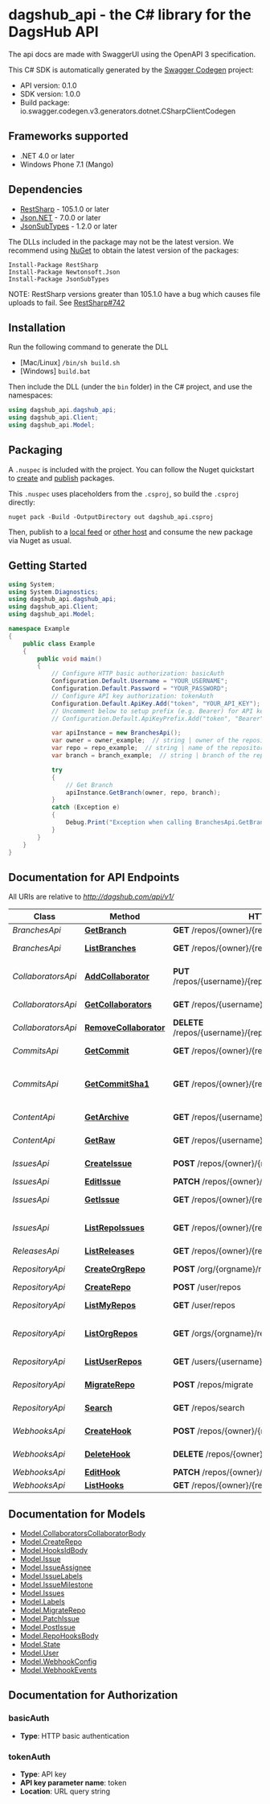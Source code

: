 # dagshub_api - the C# library for the DagsHub API

The api docs are made with SwaggerUI using the OpenAPI 3 specification. 

This C# SDK is automatically generated by the [Swagger Codegen](https://github.com/swagger-api/swagger-codegen) project:

- API version: 0.1.0
- SDK version: 1.0.0
- Build package: io.swagger.codegen.v3.generators.dotnet.CSharpClientCodegen

<a name="frameworks-supported"></a>
## Frameworks supported
- .NET 4.0 or later
- Windows Phone 7.1 (Mango)

<a name="dependencies"></a>
## Dependencies
- [RestSharp](https://www.nuget.org/packages/RestSharp) - 105.1.0 or later
- [Json.NET](https://www.nuget.org/packages/Newtonsoft.Json/) - 7.0.0 or later
- [JsonSubTypes](https://www.nuget.org/packages/JsonSubTypes/) - 1.2.0 or later

The DLLs included in the package may not be the latest version. We recommend using [NuGet](https://docs.nuget.org/consume/installing-nuget) to obtain the latest version of the packages:
```
Install-Package RestSharp
Install-Package Newtonsoft.Json
Install-Package JsonSubTypes
```

NOTE: RestSharp versions greater than 105.1.0 have a bug which causes file uploads to fail. See [RestSharp#742](https://github.com/restsharp/RestSharp/issues/742)

<a name="installation"></a>
## Installation
Run the following command to generate the DLL
- [Mac/Linux] `/bin/sh build.sh`
- [Windows] `build.bat`

Then include the DLL (under the `bin` folder) in the C# project, and use the namespaces:
```csharp
using dagshub_api.dagshub_api;
using dagshub_api.Client;
using dagshub_api.Model;
```
<a name="packaging"></a>
## Packaging

A `.nuspec` is included with the project. You can follow the Nuget quickstart to [create](https://docs.microsoft.com/en-us/nuget/quickstart/create-and-publish-a-package#create-the-package) and [publish](https://docs.microsoft.com/en-us/nuget/quickstart/create-and-publish-a-package#publish-the-package) packages.

This `.nuspec` uses placeholders from the `.csproj`, so build the `.csproj` directly:

```
nuget pack -Build -OutputDirectory out dagshub_api.csproj
```

Then, publish to a [local feed](https://docs.microsoft.com/en-us/nuget/hosting-packages/local-feeds) or [other host](https://docs.microsoft.com/en-us/nuget/hosting-packages/overview) and consume the new package via Nuget as usual.

<a name="getting-started"></a>
## Getting Started

```csharp
using System;
using System.Diagnostics;
using dagshub_api.dagshub_api;
using dagshub_api.Client;
using dagshub_api.Model;

namespace Example
{
    public class Example
    {
        public void main()
        {
            // Configure HTTP basic authorization: basicAuth
            Configuration.Default.Username = "YOUR_USERNAME";
            Configuration.Default.Password = "YOUR_PASSWORD";
            // Configure API key authorization: tokenAuth
            Configuration.Default.ApiKey.Add("token", "YOUR_API_KEY");
            // Uncomment below to setup prefix (e.g. Bearer) for API key, if needed
            // Configuration.Default.ApiKeyPrefix.Add("token", "Bearer");

            var apiInstance = new BranchesApi();
            var owner = owner_example;  // string | owner of the repository
            var repo = repo_example;  // string | name of the repository
            var branch = branch_example;  // string | branch of the repository

            try
            {
                // Get Branch
                apiInstance.GetBranch(owner, repo, branch);
            }
            catch (Exception e)
            {
                Debug.Print("Exception when calling BranchesApi.GetBranch: " + e.Message );
            }
        }
    }
}
```

<a name="documentation-for-api-endpoints"></a>
## Documentation for API Endpoints

All URIs are relative to *http://dagshub.com/api/v1/*

Class | Method | HTTP request | Description
------------ | ------------- | ------------- | -------------
*BranchesApi* | [**GetBranch**](docs/BranchesApi.md#getbranch) | **GET** /repos/{owner}/{repo}/branches/{branch} | Get Branch
*BranchesApi* | [**ListBranches**](docs/BranchesApi.md#listbranches) | **GET** /repos/{owner}/{repo}/branches | List Branches
*CollaboratorsApi* | [**AddCollaborator**](docs/CollaboratorsApi.md#addcollaborator) | **PUT** /repos/{username}/{repo}/collaborators/{collaborator} | Add user as a collaborator
*CollaboratorsApi* | [**GetCollaborators**](docs/CollaboratorsApi.md#getcollaborators) | **GET** /repos/{username}/{repo}/collaborators | Get collaborators
*CollaboratorsApi* | [**RemoveCollaborator**](docs/CollaboratorsApi.md#removecollaborator) | **DELETE** /repos/{username}/{repo}/collaborators/{collaborator} | Delete collaborator
*CommitsApi* | [**GetCommit**](docs/CommitsApi.md#getcommit) | **GET** /repos/{owner}/{repo}/commits/{sha} | Get a single commit
*CommitsApi* | [**GetCommitSha1**](docs/CommitsApi.md#getcommitsha1) | **GET** /repos/{owner}/{repo}/commits/{ref} | Get the SHA-1 of a commit reference
*ContentApi* | [**GetArchive**](docs/ContentApi.md#getarchive) | **GET** /repos/{username}/{repo}/archive/{ref}/{format} | Download archive
*ContentApi* | [**GetRaw**](docs/ContentApi.md#getraw) | **GET** /repos/{username}/{repo}/raw/{ref}/{path} | Download raw content
*IssuesApi* | [**CreateIssue**](docs/IssuesApi.md#createissue) | **POST** /repos/{owner}/{repo}/issues | Create an issue
*IssuesApi* | [**EditIssue**](docs/IssuesApi.md#editissue) | **PATCH** /repos/{owner}/{repo}/issues | Edit an issue
*IssuesApi* | [**GetIssue**](docs/IssuesApi.md#getissue) | **GET** /repos/{owner}/{repo}/issues/{index} | Get a single issue
*IssuesApi* | [**ListRepoIssues**](docs/IssuesApi.md#listrepoissues) | **GET** /repos/{owner}/{repo}/issues | List issues for a repository
*ReleasesApi* | [**ListReleases**](docs/ReleasesApi.md#listreleases) | **GET** /repos/{owner}/{repo}/releases | List Releases
*RepositoryApi* | [**CreateOrgRepo**](docs/RepositoryApi.md#createorgrepo) | **POST** /org/{orgname}/repos | Create in organization
*RepositoryApi* | [**CreateRepo**](docs/RepositoryApi.md#createrepo) | **POST** /user/repos | Create
*RepositoryApi* | [**ListMyRepos**](docs/RepositoryApi.md#listmyrepos) | **GET** /user/repos | List your repositories
*RepositoryApi* | [**ListOrgRepos**](docs/RepositoryApi.md#listorgrepos) | **GET** /orgs/{orgname}/repos | List organization repositories
*RepositoryApi* | [**ListUserRepos**](docs/RepositoryApi.md#listuserrepos) | **GET** /users/{username}/repos | List user repositories
*RepositoryApi* | [**MigrateRepo**](docs/RepositoryApi.md#migraterepo) | **POST** /repos/migrate | Migrate repository
*RepositoryApi* | [**Search**](docs/RepositoryApi.md#search) | **GET** /repos/search | Search repositories
*WebhooksApi* | [**CreateHook**](docs/WebhooksApi.md#createhook) | **POST** /repos/{owner}/{repo}/hooks | Create a hook
*WebhooksApi* | [**DeleteHook**](docs/WebhooksApi.md#deletehook) | **DELETE** /repos/{owner}/{repo}/hooks/{id} | Delete a hook
*WebhooksApi* | [**EditHook**](docs/WebhooksApi.md#edithook) | **PATCH** /repos/{owner}/{repo}/hooks/{id} | Edit a hook
*WebhooksApi* | [**ListHooks**](docs/WebhooksApi.md#listhooks) | **GET** /repos/{owner}/{repo}/hooks | List hooks

<a name="documentation-for-models"></a>
## Documentation for Models

 - [Model.CollaboratorsCollaboratorBody](docs/CollaboratorsCollaboratorBody.md)
 - [Model.CreateRepo](docs/CreateRepo.md)
 - [Model.HooksIdBody](docs/HooksIdBody.md)
 - [Model.Issue](docs/Issue.md)
 - [Model.IssueAssignee](docs/IssueAssignee.md)
 - [Model.IssueLabels](docs/IssueLabels.md)
 - [Model.IssueMilestone](docs/IssueMilestone.md)
 - [Model.Issues](docs/Issues.md)
 - [Model.Labels](docs/Labels.md)
 - [Model.MigrateRepo](docs/MigrateRepo.md)
 - [Model.PatchIssue](docs/PatchIssue.md)
 - [Model.PostIssue](docs/PostIssue.md)
 - [Model.RepoHooksBody](docs/RepoHooksBody.md)
 - [Model.State](docs/State.md)
 - [Model.User](docs/User.md)
 - [Model.WebhookConfig](docs/WebhookConfig.md)
 - [Model.WebhookEvents](docs/WebhookEvents.md)

<a name="documentation-for-authorization"></a>
## Documentation for Authorization

<a name="basicAuth"></a>
### basicAuth

- **Type**: HTTP basic authentication

<a name="tokenAuth"></a>
### tokenAuth

- **Type**: API key
- **API key parameter name**: token
- **Location**: URL query string

